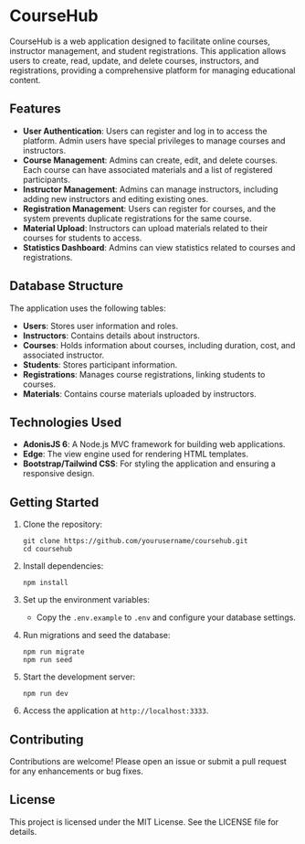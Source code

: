 # CourseHub

CourseHub is a web application designed to facilitate online courses, instructor management, and student registrations. This application allows users to create, read, update, and delete courses, instructors, and registrations, providing a comprehensive platform for managing educational content.

## Features

- **User Authentication**: Users can register and log in to access the platform. Admin users have special privileges to manage courses and instructors.
- **Course Management**: Admins can create, edit, and delete courses. Each course can have associated materials and a list of registered participants.
- **Instructor Management**: Admins can manage instructors, including adding new instructors and editing existing ones.
- **Registration Management**: Users can register for courses, and the system prevents duplicate registrations for the same course.
- **Material Upload**: Instructors can upload materials related to their courses for students to access.
- **Statistics Dashboard**: Admins can view statistics related to courses and registrations.

## Database Structure

The application uses the following tables:

- **Users**: Stores user information and roles.
- **Instructors**: Contains details about instructors.
- **Courses**: Holds information about courses, including duration, cost, and associated instructor.
- **Students**: Stores participant information.
- **Registrations**: Manages course registrations, linking students to courses.
- **Materials**: Contains course materials uploaded by instructors.

## Technologies Used

- **AdonisJS 6**: A Node.js MVC framework for building web applications.
- **Edge**: The view engine used for rendering HTML templates.
- **Bootstrap/Tailwind CSS**: For styling the application and ensuring a responsive design.

## Getting Started

1. Clone the repository:

   ```
   git clone https://github.com/yourusername/coursehub.git
   cd coursehub
   ```

2. Install dependencies:

   ```
   npm install
   ```

3. Set up the environment variables:

   - Copy the `.env.example` to `.env` and configure your database settings.

4. Run migrations and seed the database:

   ```
   npm run migrate
   npm run seed
   ```

5. Start the development server:

   ```
   npm run dev
   ```

6. Access the application at `http://localhost:3333`.

## Contributing

Contributions are welcome! Please open an issue or submit a pull request for any enhancements or bug fixes.

## License

This project is licensed under the MIT License. See the LICENSE file for details.
